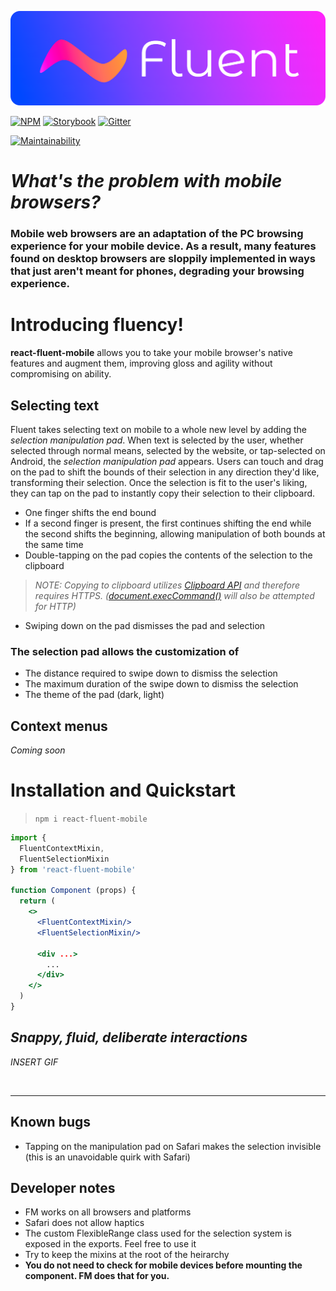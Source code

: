 ![Banner](assets/banner.png)

[![NPM](https://img.shields.io/npm/v/react-fluent-mobile?style=for-the-badge)](https://www.npmjs.com/package/react-fluent-mobile)
[![Storybook](https://img.shields.io/badge/TRY%20IT%20OUT-STORYBOOK-ff69b4?style=for-the-badge&logo=storybook)](https://exorift.github.io/react-fluent-mobile?path=/story/fluentselectionmixin--tutorial)
[![Gitter](https://img.shields.io/badge/CHAT%20WITH%20US-GITTER-f68d42?style=for-the-badge&logo=gitter)](https://gitter.im/exoRift/react-fluent-mobile)

[![Maintainability](https://api.codeclimate.com/v1/badges/a6122e76dcb42d834772/maintainability)](https://codeclimate.com/github/exoRift/react-fluent-mobile/maintainability)

# *What's the problem with mobile browsers?*
### Mobile web browsers are an adaptation of the PC browsing experience for your mobile device. As a result, many features found on desktop browsers are sloppily implemented in ways that just aren't meant for phones, degrading your browsing experience.

# Introducing fluency!

**react-fluent-mobile** allows you to take your mobile browser's native features and augment them, improving gloss and agility without compromising on ability.

## Selecting text
Fluent takes selecting text on mobile to a whole new level by adding the *selection manipulation pad*. When text is selected by the user, whether selected through normal means, selected by the website, or tap-selected on Android, the *selection manipulation pad* appears. Users can touch and drag on the pad to shift the bounds of their selection in any direction they'd like, transforming their selection. Once the selection is fit to the user's liking, they can tap on the pad to instantly copy their selection to their clipboard.

- One finger shifts the end bound
- If a second finger is present, the first continues shifting the end while the second shifts the beginning, allowing manipulation of both bounds at the same time
- Double-tapping on the pad copies the contents of the selection to the clipboard
> *NOTE: Copying to clipboard utilizes [Clipboard API](https://developer.mozilla.org/en-US/docs/Web/API/Clipboard_API) and therefore requires HTTPS. ([document.execCommand()](https://developer.mozilla.org/en-US/docs/Web/API/Document/execCommand) will also be attempted for HTTP)*
- Swiping down on the pad dismisses the pad and selection

### The selection pad allows the customization of
- The distance required to swipe down to dismiss the selection
- The maximum duration of the swipe down to dismiss the selection
- The theme of the pad (dark, light)

## Context menus
*Coming soon*

# Installation and Quickstart
> `npm i react-fluent-mobile`

```jsx
import {
  FluentContextMixin,
  FluentSelectionMixin
} from 'react-fluent-mobile'

function Component (props) {
  return (
    <>
      <FluentContextMixin/>
      <FluentSelectionMixin/>

      <div ...>
        ...
      </div>
    </>
  )
}
```

## *Snappy, fluid, deliberate interactions*
*INSERT GIF*

<br/>

***
## Known bugs
- Tapping on the manipulation pad on Safari makes the selection invisible (this is an unavoidable quirk with Safari)
## Developer notes
- FM works on all browsers and platforms
- Safari does not allow haptics
- The custom FlexibleRange class used for the selection system is exposed in the exports. Feel free to use it
- Try to keep the mixins at the root of the heirarchy
- **You do not need to check for mobile devices before mounting the component. FM does that for you.**
